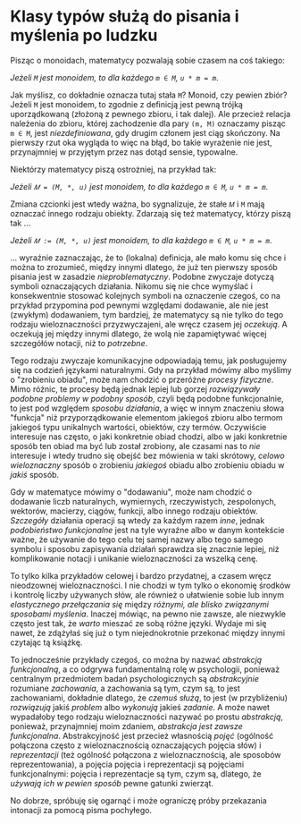 <!-- -*- coding: utf-8 -*- -->
# Klasy typów służą do pisania i myślenia po ludzku

Pisząc o monoidach, matematycy pozwalają sobie czasem na coś takiego:

*Jeżeli `M` jest monoidem, to dla każdego `m ∈ M`, `u * m = m`*.

Jak myślisz, co dokładnie oznacza tutaj stała `M`? Monoid, czy pewien zbiór? Jeżeli `M` jest
monoidem, to zgodnie z definicją jest pewną trójką uporządkowaną (złożoną z pewnego zbioru, i tak
dalej). Ale przecież relacja należenia do zbioru, której zachodzenie dla pary `(m, M)` oznaczamy
pisząc `m ∈ M`, jest *niezdefiniowana*, gdy drugim członem jest ciąg skończony. Na pierwszy rzut oka
wygląda to więc na błąd, bo takie wyrażenie nie jest, przynajmniej w przyjętym przez nas dotąd
sensie, typowalne.

Niektórzy matematycy piszą ostrożniej, na przykład tak:

*Jeżeli `𝑀 = (M, *, u)` jest monoidem, to dla każdego `m ∈ M`, `u * m = m`*.

Zmiana czcionki jest wtedy ważna, bo sygnalizuje, że stałe `𝑀` i `M` mają oznaczać innego rodzaju
obiekty. Zdarzają się też matematycy, którzy piszą tak ...

*Jeżeli `𝑀 := (M, *, u)` jest monoidem, to dla każdego `m ∈ M`, `u * m = m`*.

... wyraźnie zaznaczając, że to (lokalna) definicja, ale mało komu się chce i można to zrozumieć,
między innymi dlatego, że już ten pierwszy sposób pisania jest w zasadzie
*nieproblematyczny*. Podobne zwyczaje dotyczą symboli oznaczających działania. Nikomu się nie chce
wymyślać i konsekwentnie stosować kolejnych symboli na oznaczenie czegoś, co na przykład przypomina
pod pewnymi względami dodawanie, ale nie jest (zwykłym) dodawaniem, tym bardziej, że matematycy są
nie tylko do tego rodzaju wieloznaczności przyzwyczajeni, ale wręcz czasem jej *oczekują*. A
oczekują jej między innymi dlatego, że wolą nie zapamiętywać więcej szczegółów notacji, niż to
*potrzebne*.

Tego rodzaju zwyczaje komunikacyjne odpowiadają temu, jak posługujemy się na codzień językami
naturalnymi. Gdy na przykład mówimy albo myślimy o "zrobieniu obiadu", może nam chodzić o przeróżne
*procesy fizyczne*. Mimo różnic, te procesy będą jednak lepiej lub gorzej *rozwiązywały podobne
problemy w podobny sposób*, czyli będą podobne funkcjonalnie, to jest pod względem *sposobu
działania*, a więc w innym znaczeniu słowa "funkcja" niż przyporządkowanie elementom jakiegoś zbioru
albo termom jakiegoś typu unikalnych wartości, obiektów, czy termów. Oczywiście interesuje nas
często, o jaki konkretnie obiad chodzi, albo w jaki konkretnie sposób ten obiad ma być lub został
zrobiony, ale czasami nas to *nie* interesuje i wtedy trudno się obejść bez mówienia w taki
skrótowy, *celowo wieloznaczny* sposób o zrobieniu *jakiegoś* obiadu albo zrobieniu obiadu w *jakiś*
sposób.

Gdy w matematyce mówimy o "dodawaniu", może nam chodzić o dodawanie liczb naturalnych, wymiernych,
rzeczywistych, zespolonych, wektorów, macierzy, ciągów, funkcji, albo innego rodzaju
obiektów. *Szczegóły* działania operacji są wtedy za każdym razem *inne*, jednak *podobieństwo
funkcjonalne* jest na tyle wyraźne albo w danym kontekście ważne, że używanie do tego celu tej samej
nazwy albo tego samego symbolu i sposobu zapisywania działań sprawdza się znacznie lepiej, niż
komplikowanie notacji i unikanie wieloznaczności za wszelką cenę.

To tylko kilka przykładów celowej i bardzo przydatnej, a czasem wręcz nieodzownej wieloznaczności. I
nie chodzi w tym tylko o ekonomię środków i kontrolę liczby używanych słów, ale również o ułatwienie
sobie lub innym *elastycznego przełączania się* między *różnymi, ale blisko związanymi sposobami
myślenia*. Inaczej mówiąc, na pewno nie zawsze, ale niezwykle często jest tak, że *warto* mieszać ze
sobą różne języki. Wydaje mi się nawet, że zdążyłaś się już o tym niejednokrotnie przekonać między
innymi czytając tą książkę.

To jednocześnie przykłady czegoś, co można by nazwać *abstrakcją funkcjonalną*, a co odgrywa
fundamentalną rolę w psychologii, ponieważ centralnym przedmiotem badań psychologicznych są
*abstrakcyjnie* rozumiane *zachowania*, a zachowania są tym, czym są, to jest zachowaniami,
dokładnie dlatego, że *czemuś służą*, to jest (w przybliżeniu) *rozwiązują* jakiś *problem* albo
*wykonują* jakieś *zadanie*. A może nawet wypadałoby tego rodzaju wieloznaczności nazywać po prostu
*abstrakcją*, ponieważ, przynajmniej moim zdaniem, *abstrakcja jest zawsze
funkcjonalna*. Abstrakcyjność jest przecież własnością *pojęć* (ogólność połączona często z
wieloznacznością oznaczających pojęcia słów) i *reprezentacji* (też ogólność połączona z
wieloznacznością, ale sposobów reprezentowania), a pojęcia pojęcia i reprezentacji są pojęciami
funkcjonalnymi: pojęcia i reprezentacje są tym, czym są, dlatego, że *używają ich w pewien sposób*
pewne gatunki zwierząt.

No dobrze, spróbuję się ogarnąć i może ograniczę próby przekazania intonacji za pomocą pisma
pochyłego.

